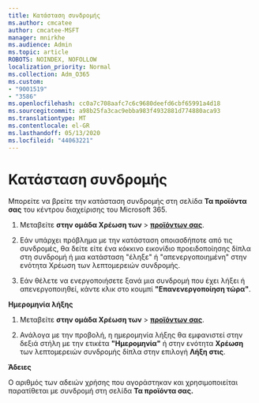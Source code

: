 ```yaml
---
title: Κατάσταση συνδρομής
ms.author: cmcatee
author: cmcatee-MSFT
manager: mnirkhe
ms.audience: Admin
ms.topic: article
ROBOTS: NOINDEX, NOFOLLOW
localization_priority: Normal
ms.collection: Adm_O365
ms.custom:
- "9001519"
- "3586"
ms.openlocfilehash: cc0a7c708aafc7c6c9680deefd6cbf65991a4d18
ms.sourcegitcommit: a98b25fa3cac9ebba983f4932881d774880aca93
ms.translationtype: MT
ms.contentlocale: el-GR
ms.lasthandoff: 05/13/2020
ms.locfileid: "44063221"
---
```

# <a name="subscription-status"></a>Κατάσταση συνδρομής

Μπορείτε να βρείτε την κατάσταση συνδρομής στη σελίδα **Τα προϊόντα σας** του κέντρου διαχείρισης του Microsoft 365.

1. Μεταβείτε **στην ομάδα Χρέωση των**  >  **[προϊόντων σας](https://go.microsoft.com/fwlink/p/?linkid=842054)**.

2. Εάν υπάρχει πρόβλημα με την κατάσταση οποιασδήποτε από τις συνδρομές, θα δείτε είτε ένα κόκκινο εικονίδιο προειδοποίησης δίπλα στη συνδρομή ή μια κατάσταση "έληξε" ή "απενεργοποιημένη" στην ενότητα Χρέωση των λεπτομερειών συνδρομής.

3. Εάν θέλετε να ενεργοποιήσετε ξανά μια συνδρομή που έχει λήξει ή απενεργοποιηθεί, κάντε κλικ στο κουμπί **"Επανενεργοποίηση τώρα"**.

**Ημερομηνία λήξης**

1. Μεταβείτε **στην ομάδα Χρέωση των**  >  **[προϊόντων σας](https://go.microsoft.com/fwlink/p/?linkid=842054)**.

2. Ανάλογα με την προβολή, η ημερομηνία λήξης θα εμφανιστεί στην δεξιά στήλη με την ετικέτα **"Ημερομηνία"** ή στην ενότητα **Χρέωση** των λεπτομερειών συνδρομής δίπλα στην επιλογή **Λήξη στις**.

**Άδειες**

Ο αριθμός των αδειών χρήσης που αγοράστηκαν και χρησιμοποιείται παρατίθεται με συνδρομή στη σελίδα **Τα προϊόντα σας.**

